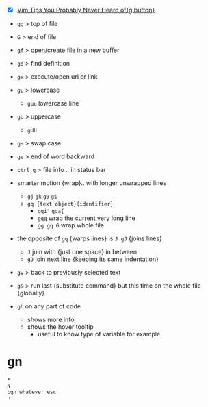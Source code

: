 - [x] [Vim Tips You Probably Never Heard of{g button}](https://www.youtube.com/watch?v=bQfFvExpZDU&list=WL&index=4)
- `gg` > top of file
- `G`  > end of file
- `gf` > open/create file in a new buffer
- `gd` > find definition
- `gx` > execute/open url or link 
- `gu` > lowercase
	- `guu` lowercase line
- `gU` > uppercase
	- `gUU`
- `g~` > swap case
- `ge` > end of word backward 
- `ctrl g` > file info .. in status bar
- smarter motion {wrap}.. with longer unwrapped lines
	- `gj` `gk` `g0` `g$`
	- `gq {text object}{identifier}`
		- `gqi"` `gqa{`
		- `gqq` wrap the current very long line
		- `gg gq G` wrap whole file
- the opposite of `gq` {warps lines} is `J gJ` {joins lines}
	- `J` join with {just one space} in between
	- `gJ` join next line {keeping its same indentation}
- `gv` > back to previously selected text
- `g&` > run last {substitute command} but this time on the whole file {globally}

- `gh` on any part of code 
	- shows more info 
	- shows the hover tooltip
		- useful to know type of variable for example



# gn
```
*
N
cgn whatever esc
n.
```